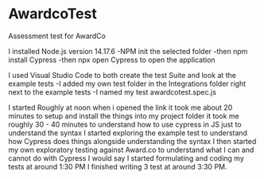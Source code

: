 # AwardcoTest
Assessment test for AwardCo

I installed Node.js version 14.17.6
-NPM init the selected folder
-then npm install Cypress
-then npx open Cypress to open the application

I used Visual Studio Code to both create the test Suite and look at the example tests
-I added my own test folder in the Integrations folder right next to the example tests
-I named my test awardcotest.spec.js

I started Roughly at noon when i opened the link
it took me about 20 minutes to setup and install the things into my project folder
it took me roughly 30 - 40 minutes to understand how to use cypress in JS just to understand the syntax
I started exploring the example test to understand how Cypress does things alongside understanding the syntax
I then started my own exploratory testing against Award.co to understand what I can and cannot do with Cypress
I would say I started formulating and coding my tests at around 1:30 PM
I finished writing 3 test at around 3:30 PM.
